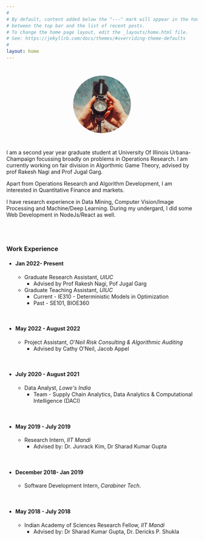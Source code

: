 ```yaml
---
#
# By default, content added below the "---" mark will appear in the home page
# between the top bar and the list of recent posts.
# To change the home page layout, edit the _layouts/home.html file.
# See: https://jekyllrb.com/docs/themes/#overriding-theme-defaults
#
layout: home
---
```

<p align="center">
    <img src="./assets/images/ME.png" alt="Image" style="border-radius:50%; width:30%;margin:5%;" />
</p>

I am a second year year graduate student at University Of Illinois Urbana-Champaign focussing broadly on problems in Operations Research. I am currently working on fair division in Algorthmic Game Theory, advised by prof Rakesh Nagi and Prof Jugal Garg.

Apart from Operations Research and Algorithm Development, I am interested in Quantitative Finance and markets.

I have research experience in Data Mining, Computer Vision/Image Processing and Machine/Deep Learning. During my undergard, I did some Web Development in NodeJs/React as well.

<br>
<br>


### Work Experience

- #### Jan 2022- Present
    - Graduate Research Assistant, *UIUC*
        - Advised by Prof Rakesh Nagi, Pof Jugal Garg
    - Graduate Teaching Assistant, *UIUC*
        - Current - IE310 - Deterministic Models in Optimization
        - Past - SE101, BIOE360 

<br>

- #### May 2022 - August 2022
    - Project Assistant, *O’Neil Risk Consulting & Algorithmic Auditing*
        - Advised by Cathy O'Neil, Jacob Appel

<br>

- #### July 2020 - August 2021
    - Data Analyst, *Lowe's India*
        - Team - Supply Chain Analytics, Data Analytics & Computational Intelligence (DACI) 

<br>

- #### May 2019 - July 2019
    - Research Intern, *IIT Mandi*
        - Advised by:  Dr. Junrack Kim, Dr Sharad Kumar Gupta 

<br>

- #### December 2018- Jan 2019
    - Software Development Intern, *Carabiner Tech.*

<br>

- #### May 2018 - July 2018
    - Indian Academy of Sciences Research Fellow, *IIT Mandi*
        - Advised by: Dr Sharad Kumar Gupta, Dr. Dericks P. Shukla


    

